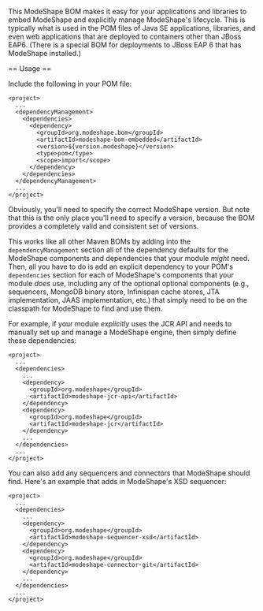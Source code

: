 This ModeShape BOM makes it easy for your applications and libraries to embed ModeShape and explicitly manage ModeShape's lifecycle. This is typically what is used in the POM files of Java SE applications, libraries, and even web applications that are deployed to containers other than JBoss EAP6. (There is a special BOM for deployments to JBoss EAP 6 that has ModeShape installed.)

== Usage ==

Include the following in your POM file:

    <project>
      ...
      <dependencyManagement>    
        <dependencies>
          <dependency>
            <groupId>org.modeshape.bom</groupId>
            <artifactId>modeshape-bom-embedded</artifactId>
            <version>${version.modeshape}</version>
            <type>pom</type>
            <scope>import</scope>
          </dependency>
        </dependencies>
      </dependencyManagement>
      ...
    </project>

Obviously, you'll need to specify the correct ModeShape version. But note that this is the only place you'll need to specify a version, because the BOM provides a completely valid and consistent set of versions.

This works like all other Maven BOMs by adding into the `dependencyManagement` section all of the dependency defaults for the ModeShape components and dependencies that your module _might_ need. Then, all you have to do is add an explicit dependency to your POM's `dependencies` section for each of ModeShape's components that your module _does_ use, including any of the optional optional components (e.g., sequencers, MongoDB binary store, Infinispan cache stores, JTA implementation, JAAS implementation, etc.) that simply need to be on the classpath for ModeShape to find and use them.

For example, if your module _explicitly_ uses the JCR API and needs to manually set up and manage a ModeShape engine, then simply define these dependencies:

    <project>
      ...
      <dependencies>
        ...
        <dependency>
          <groupId>org.modeshape</groupId>
          <artifactId>modeshape-jcr-api</artifactId>
        </dependency>
        <dependency>
          <groupId>org.modeshape</groupId>
          <artifactId>modeshape-jcr</artifactId>
        </dependency>
        ...
      </dependencies>
      ...
    </project>

You can also add any sequencers and connectors that ModeShape should find. Here's an example that adds in ModeShape's XSD sequencer:

    <project>
      ...
      <dependencies>
        ...
        <dependency>
          <groupId>org.modeshape</groupId>
          <artifactId>modeshape-sequencer-xsd</artifactId>
        </dependency>
        <dependency>
          <groupId>org.modeshape</groupId>
          <artifactId>modeshape-connector-git</artifactId>
        </dependency>
        ...
      </dependencies>
      ...
    </project>